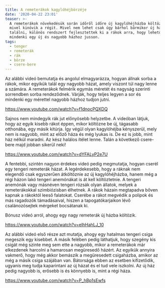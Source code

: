```yaml
---
title: A remeterákok kagylóhéjbörzéje
date: '2020-04-22 23:01'
teaser: >-
  A remeterákok növekedésük során időről időre új kagylóhéjházba költöznek,
  mivel kinövik a régit. Mivel nem lehet csak úgy bárhol bármikor új házat
  találni, különös rendszert fejlesztettek ki a rákok arra, hogy lehetőleg
  mindenki egy új és nagyobb házhoz jusson.
tags:
  - tenger
  - remeterák
  - rák
  - börze
  - csere-bere
---
```

Az alábbi videó bemutatja és angolul elmagyarázza, hogyan állnak sorba a rákok, mikor egyikük talál egy nagyobb házat, amely viszont túl nagy lenne a számára. A remeterákok felmérik egymás méretét és nagyság szerinti sorrendben sorba rendeződnek. Várják, hogy teljes legyen a sor és mindenki egy mérettel nagyobb házhoz tudjon jutni.

https://www.youtube.com/watch?v=f1dnocPQXDQ

Sajnos nem mindegyik rák jut előnyösebb helyzetbe. A videóban látjuk, hogy az egyik kisebb rákot éppen, mikor költözne be új, tágasabb otthonába, egy másik kitúrja. Így végül olyan kagylóhéjba kényszerül, mely nem is nagyobb, mint az előző háza és még lyukas is. De ez is jobb, mint ház nélkül maradni. Az kész halálos ítélet lenne. Talán a következő csere-bere majd jobban sikerül neki!

https://www.youtube.com/watch?v=dYFALyP2e7U

A fentebbi, szintén nagyon érdekes videó pedig megmutatja, hogyan cserél egy tengeri remeterák házat. A legérdekesebb, hogy a ráknak nem elegendő csak egyszerűen átköltöznie az új kagylóhéjházba, hanem még a régi házon lakó tengeri anemónákat is át kell költöztetnie. A tengeri anemónák vagy másnéven tengeri rózsák olyan állatok, melyek a remeterákokkal szimbiózisban élhetnek. A rákok házain megtapadva bőven kapnak a rákoktól leeső falatokat. Cserébe a rákot megvédik a polipok és más ragadozók támadásaival, hiszen a tapogatókarjaikon lévő csalánozósejtek mérgeket bocsátanak ki.

Bónusz videó arról, ahogy egy nagy remeterák új házba költözik.

https://www.youtube.com/watch?v=elhHahLJ_10

Az alábbi videó első része azt mutatja, ahogy egy hatalmas tengeri csiga megeszik egy kisebbet. A másik felében pedig láthatjuk, hogy szegény kis csigát még szinte meg sem ette a nagyobb, mikor a remeterákok már elkezdenek harcolni a hamarosan megüresedő házért. Az egyikük annyira vakmerő, hogy még akkor bemászik a megüresedett csigaházba, amikor az még a másik csiga szájában van. Bátorsága ebben az esetben kifizetődik, ugyanis meg tudja kaparintani az új házat és el tud vele iszkolni. Az új ház pedig nagyobb is, erősebb is és könnyebb is, mint a régi háza.

https://www.youtube.com/watch?v=P_hBp1sEwfs
